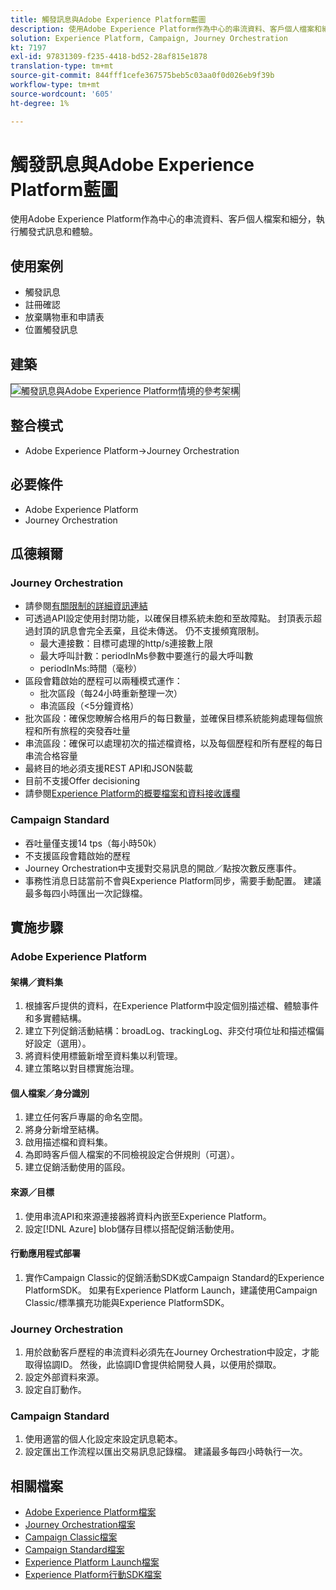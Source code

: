 ```yaml
---
title: 觸發訊息與Adobe Experience Platform藍圖
description: 使用Adobe Experience Platform作為中心的串流資料、客戶個人檔案和細分，執行觸發式訊息和體驗。
solution: Experience Platform, Campaign, Journey Orchestration
kt: 7197
exl-id: 97831309-f235-4418-bd52-28af815e1878
translation-type: tm+mt
source-git-commit: 844fff1cefe367575beb5c03aa0f0d026eb9f39b
workflow-type: tm+mt
source-wordcount: '605'
ht-degree: 1%

---
```


# 觸發訊息與Adobe Experience Platform藍圖

使用Adobe Experience Platform作為中心的串流資料、客戶個人檔案和細分，執行觸發式訊息和體驗。

## 使用案例

* 觸發訊息
* 註冊確認
* 放棄購物車和申請表
* 位置觸發訊息

## 建築

<img src="assets/triggered.svg" alt="觸發訊息與Adobe Experience Platform情境的參考架構" style="border:1px solid #4a4a4a" />

## 整合模式

* Adobe Experience Platform->Journey Orchestration

## 必要條件

* Adobe Experience Platform
* Journey Orchestration

## 瓜德賴爾

### Journey Orchestration

* 請參閱[有關限制的詳細資訊連結](https://experienceleague.adobe.com/docs/journeys/using/starting-with-journeys/limitations.html?lang=en#starting-with-journeys)
* 可透過API設定使用封閉功能，以確保目標系統未飽和至故障點。 封頂表示超過封頂的訊息會完全丟棄，且從未傳送。 仍不支援頻寬限制。
   * 最大連接數：目標可處理的http/s連接數上限
   * 最大呼叫計數：periodInMs參數中要進行的最大呼叫數
   * periodInMs:時間（毫秒）
* 區段會籍啟始的歷程可以兩種模式運作：
   * 批次區段（每24小時重新整理一次）
   * 串流區段（&lt;5分鐘資格）
* 批次區段：確保您瞭解合格用戶的每日數量，並確保目標系統能夠處理每個旅程和所有旅程的突發吞吐量
* 串流區段：確保可以處理初次的描述檔資格，以及每個歷程和所有歷程的每日串流合格容量
* 最終目的地必須支援REST API和JSON裝載
* 目前不支援Offer decisioning
* 請參閱[Experience Platform的概要檔案和資料接收護欄](https://experienceleague.adobe.com/docs/experience-platform/profile/guardrails.html?lang=en)

### Campaign Standard

* 吞吐量僅支援14 tps（每小時50k）
* 不支援區段會籍啟始的歷程
* Journey Orchestration中支援對交易訊息的開啟／點按次數反應事件。
* 事務性消息日誌當前不會與Experience Platform同步，需要手動配置。 建議最多每四小時匯出一次記錄檔。


## 實施步驟

### Adobe Experience Platform

#### 架構／資料集

1. 根據客戶提供的資料，在Experience Platform中設定個別描述檔、體驗事件和多實體結構。
1. 建立下列促銷活動結構：broadLog、trackingLog、非交付項位址和描述檔偏好設定（選用）。
1. 將資料使用標籤新增至資料集以利管理。
1. 建立策略以對目標實施治理。

#### 個人檔案／身分識別

1. 建立任何客戶專屬的命名空間。
1. 將身分新增至結構。
1. 啟用描述檔和資料集。
1. 為即時客戶個人檔案的不同檢視設定合併規則（可選）。
1. 建立促銷活動使用的區段。

#### 來源／目標

1. 使用串流API和來源連接器將資料內嵌至Experience Platform。
1. 設定[!DNL Azure] blob儲存目標以搭配促銷活動使用。

#### 行動應用程式部署

1. 實作Campaign Classic的促銷活動SDK或Campaign Standard的Experience PlatformSDK。 如果有Experience Platform Launch，建議使用Campaign Classic/標準擴充功能與Experience PlatformSDK。


### Journey Orchestration

1. 用於啟動客戶歷程的串流資料必須先在Journey Orchestration中設定，才能取得協調ID。 然後，此協調ID會提供給開發人員，以便用於擷取。
1. 設定外部資料來源。
1. 設定自訂動作。

### Campaign Standard

1. 使用適當的個人化設定來設定訊息範本。
1. 設定匯出工作流程以匯出交易訊息記錄檔。 建議最多每四小時執行一次。


## 相關檔案

* [Adobe Experience Platform檔案](https://experienceleague.adobe.com/docs/experience-platform.html?lang=en)
* [Journey Orchestration檔案](https://experienceleague.adobe.com/docs/journey-orchestration.html?lang=en)
* [Campaign Classic檔案](https://experienceleague.adobe.com/docs/campaign-classic.html?lang=en)
* [Campaign Standard檔案](https://experienceleague.adobe.com/docs/campaign-standard.html?lang=en)
* [Experience Platform Launch檔案](https://experienceleague.adobe.com/docs/launch.html?lang=en)
* [Experience Platform行動SDK檔案](https://experienceleague.adobe.com/docs/mobile.html?lang=en)
